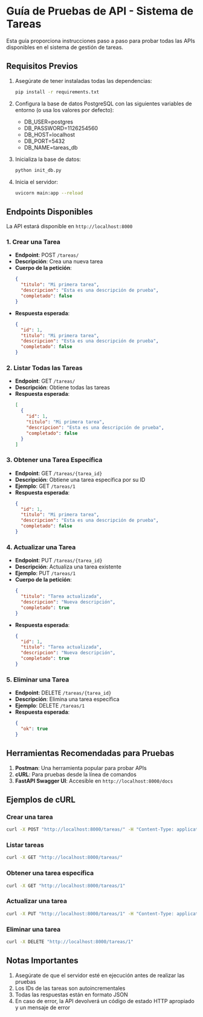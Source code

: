 # Guía de Pruebas de API - Sistema de Tareas

Esta guía proporciona instrucciones paso a paso para probar todas las APIs disponibles en el sistema de gestión de tareas.

## Requisitos Previos

1. Asegúrate de tener instaladas todas las dependencias:

   ```bash
   pip install -r requirements.txt
   ```

2. Configura la base de datos PostgreSQL con las siguientes variables de entorno (o usa los valores por defecto):

   - DB_USER=postgres
   - DB_PASSWORD=1126254560
   - DB_HOST=localhost
   - DB_PORT=5432
   - DB_NAME=tareas_db

3. Inicializa la base de datos:

   ```bash
   python init_db.py
   ```

4. Inicia el servidor:
   ```bash
   uvicorn main:app --reload
   ```

## Endpoints Disponibles

La API estará disponible en `http://localhost:8000`

### 1. Crear una Tarea

- **Endpoint**: POST `/tareas/`
- **Descripción**: Crea una nueva tarea
- **Cuerpo de la petición**:
  ```json
  {
    "titulo": "Mi primera tarea",
    "descripcion": "Esta es una descripción de prueba",
    "completado": false
  }
  ```
- **Respuesta esperada**:
  ```json
  {
    "id": 1,
    "titulo": "Mi primera tarea",
    "descripcion": "Esta es una descripción de prueba",
    "completado": false
  }
  ```

### 2. Listar Todas las Tareas

- **Endpoint**: GET `/tareas/`
- **Descripción**: Obtiene todas las tareas
- **Respuesta esperada**:
  ```json
  [
    {
      "id": 1,
      "titulo": "Mi primera tarea",
      "descripcion": "Esta es una descripción de prueba",
      "completado": false
    }
  ]
  ```

### 3. Obtener una Tarea Específica

- **Endpoint**: GET `/tareas/{tarea_id}`
- **Descripción**: Obtiene una tarea específica por su ID
- **Ejemplo**: GET `/tareas/1`
- **Respuesta esperada**:
  ```json
  {
    "id": 1,
    "titulo": "Mi primera tarea",
    "descripcion": "Esta es una descripción de prueba",
    "completado": false
  }
  ```

### 4. Actualizar una Tarea

- **Endpoint**: PUT `/tareas/{tarea_id}`
- **Descripción**: Actualiza una tarea existente
- **Ejemplo**: PUT `/tareas/1`
- **Cuerpo de la petición**:
  ```json
  {
    "titulo": "Tarea actualizada",
    "descripcion": "Nueva descripción",
    "completado": true
  }
  ```
- **Respuesta esperada**:
  ```json
  {
    "id": 1,
    "titulo": "Tarea actualizada",
    "descripcion": "Nueva descripción",
    "completado": true
  }
  ```

### 5. Eliminar una Tarea

- **Endpoint**: DELETE `/tareas/{tarea_id}`
- **Descripción**: Elimina una tarea específica
- **Ejemplo**: DELETE `/tareas/1`
- **Respuesta esperada**:
  ```json
  {
    "ok": true
  }
  ```

## Herramientas Recomendadas para Pruebas

1. **Postman**: Una herramienta popular para probar APIs
2. **cURL**: Para pruebas desde la línea de comandos
3. **FastAPI Swagger UI**: Accesible en `http://localhost:8000/docs`

## Ejemplos de cURL

### Crear una tarea

```bash
curl -X POST "http://localhost:8000/tareas/" -H "Content-Type: application/json" -d '{"titulo":"Nueva tarea","descripcion":"Descripción de prueba","completado":false}'
```

### Listar tareas

```bash
curl -X GET "http://localhost:8000/tareas/"
```

### Obtener una tarea específica

```bash
curl -X GET "http://localhost:8000/tareas/1"
```

### Actualizar una tarea

```bash
curl -X PUT "http://localhost:8000/tareas/1" -H "Content-Type: application/json" -d '{"titulo":"Tarea actualizada","descripcion":"Nueva descripción","completado":true}'
```

### Eliminar una tarea

```bash
curl -X DELETE "http://localhost:8000/tareas/1"
```

## Notas Importantes

1. Asegúrate de que el servidor esté en ejecución antes de realizar las pruebas
2. Los IDs de las tareas son autoincrementales
3. Todas las respuestas están en formato JSON
4. En caso de error, la API devolverá un código de estado HTTP apropiado y un mensaje de error
